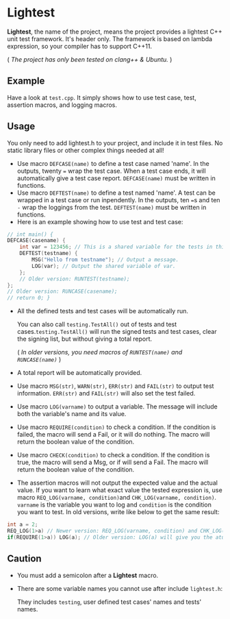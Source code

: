 # Lightest

**Lightest**, the name of the project, means the project provides a lightest C++ unit test framework. It's header only. The framework is based on lambda expression, so your compiler has to support C++11.

( *The project has only been tested on clang++ & Ubuntu.* )

## Example

Have a look at `test.cpp`. It simply shows how to use test case, test, assertion macros, and logging macros.

## Usage

You only need to add lightest.h to your project, and include it in test files. No static library files or other complex things needed at all!

* Use macro `DEFCASE(name)` to define a test case named 'name'. In the outputs, twenty `=` wrap the test case. When a test case ends, it will automatically give a test case report. `DEFCASE(name)` must be written in functions.
* Use macro `DEFTEST(name)` to define a test named 'name'. A test can be wrapped in a test case or run inpendently. In the outputs, ten `=`s and ten `-` wrap the loggings from the test. `DEFTEST(name)` must be written in functions.
* Here is an example showing how to use test and test case:

```C++
// int main() {
DEFCASE(casename) {
    int var = 123456; // This is a shared variable for the tests in this test case.
    DEFTEST(testname) {
        MSG("Hello from testname"); // Output a message.
        LOG(var); // Output the shared variable of var.
    };
    // Older version: RUNTEST(testname);
};
// Older version: RUNCASE(casename);
// return 0; }
```

* All the defined tests and test cases will be automatically run.

  You can also call `testing.TestAll()` out of tests and test cases.`testing.TestAll()` will run the signed tests and test cases, clear the signing list, but without giving a total report.

  ( *In older versions, you need macros of `RUNTEST(name)` and `RUNCASE(name)`* )
* A total report will be automatically provided.
* Use macro `MSG(str)`, `WARN(str)`, `ERR(str)` and `FAIL(str)` to output test information. `ERR(str)` and `FAIL(str)` will also set the test failed.
* Use macro `LOG(varname)` to output a variable. The message will include both the variable's name and its value.
* Use macro `REQUIRE(condition)` to check a condition. If the condition is failed, the macro will send a Fail, or it will do nothing. The macro will return the boolean value of the condition.
* Use macro `CHECK(condition)` to check a condition. If the condition is true, the macro will send a Msg, or if will send a Fail. The macro will return the boolean value of the condition.
* The assertion macros will not output the expected value and the actual value. If you want to learn what exact value the tested expression is, use macro `REQ_LOG(varname, condition)`and `CHK_LOG(varname, condition)`. `varname` is the variable you want to log and `condition` is the condition you want to test.
  In old versions, write like below to get the same result:

```C++
int a = 2;
REQ_LOG(1>a) // Newer version: REQ_LOG(varname, condition) and CHK_LOG(varname, condition) supported
if(REQUIRE(1>a)) LOG(a); // Older version: LOG(a) will give you the atual value of a
```

## Caution

* You must add a semicolon after a **Lightest** macro.
* There are some variable names you cannot use after include `lightest.h`:

  They includes `testing`, user defined test cases' names and tests' names.